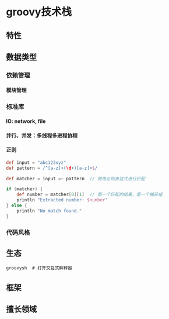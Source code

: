 # groovy技术栈

## 特性

## 数据类型

### 依赖管理

#### 模块管理

### 标准库

#### IO: network, file

#### 并行、并发：多线程多进程协程

#### 正则

```groovy
def input = "abc123xyz"
def pattern = /^[a-z]+(\d+)[a-z]+$/

def matcher = input =~ pattern  // 使用正则表达式进行匹配

if (matcher) {
    def number = matcher[0][1]  // 第一个匹配的结果，第一个捕获组
    println "Extracted number: $number"
} else {
    println "No match found."
}

```

### 代码风格

## 生态

```shell
groovysh  # 打开交互式解释器
```

## 框架

## 擅长领域
